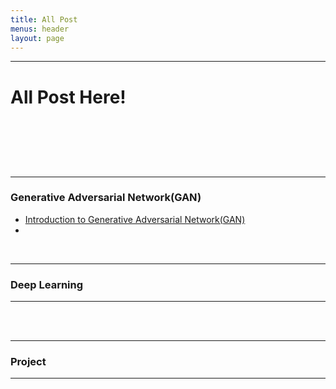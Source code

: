 ```yaml
---
title: All Post
menus: header
layout: page
---
```




_______________________________________________________________

<h1> <p> All Post Here! </p>  </h1>
<br>
<br>
<br>
<br>


__________
### Generative Adversarial Network(GAN)
* [Introduction to Generative Adversarial Network(GAN)](https://jahidme.github.io/deep%20learning,%20cnn,%20gan/2020/04/11/gan-intro/)
*
<br>

__________
### Deep Learning

______________________________
<br>
<br>

__________
### Project


______________________________
